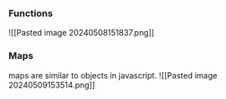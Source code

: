 
### Functions
![[Pasted image 20240508151837.png]]

### Maps
maps are similar to objects in javascript.
![[Pasted image 20240509153514.png]]
